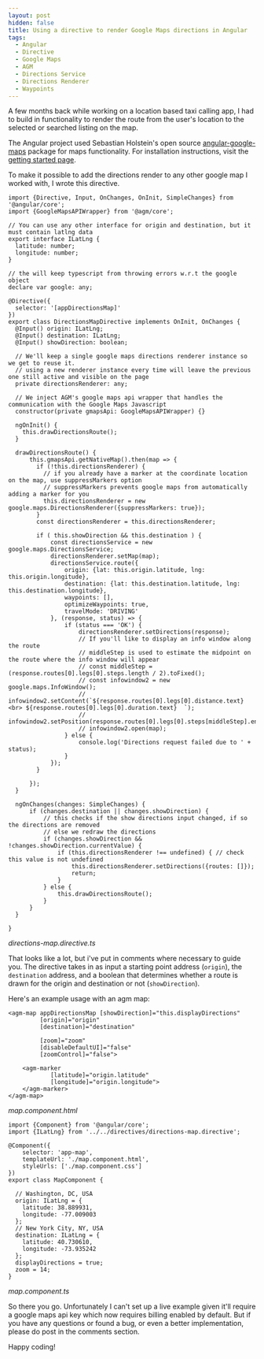 ```yaml
---
layout: post
hidden: false
title: Using a directive to render Google Maps directions in Angular
tags:
  - Angular
  - Directive
  - Google Maps
  - AGM
  - Directions Service
  - Directions Renderer
  - Waypoints
---
```

A few months back while working on a location based taxi calling app, I had to build in functionality to render the route from the user's location to the selected or searched listing on the map. 

The Angular project used Sebastian Holstein's open source [angular-google-maps](https://github.com/SebastianM/angular-google-maps) package for maps functionality. For installation instructions, visit the [getting started page](https://angular-maps.com/guides/getting-started/).

To make it possible to add the directions render to any other google map I worked with, I wrote this directive.

```
import {Directive, Input, OnChanges, OnInit, SimpleChanges} from '@angular/core';
import {GoogleMapsAPIWrapper} from '@agm/core';

// You can use any other interface for origin and destination, but it must contain latlng data
export interface ILatLng {
  latitude: number;
  longitude: number;
}

// the will keep typescript from throwing errors w.r.t the google object
declare var google: any;

@Directive({
  selector: '[appDirectionsMap]'
})
export class DirectionsMapDirective implements OnInit, OnChanges {
  @Input() origin: ILatLng;
  @Input() destination: ILatLng;
  @Input() showDirection: boolean;

  // We'll keep a single google maps directions renderer instance so we get to reuse it.
  // using a new renderer instance every time will leave the previous one still active and visible on the page
  private directionsRenderer: any;

  // We inject AGM's google maps api wrapper that handles the communication with the Google Maps Javascript
  constructor(private gmapsApi: GoogleMapsAPIWrapper) {}

  ngOnInit() {
    this.drawDirectionsRoute();
  }

  drawDirectionsRoute() {
      this.gmapsApi.getNativeMap().then(map => {
        if (!this.directionsRenderer) {
          // if you already have a marker at the coordinate location on the map, use suppressMarkers option
          // suppressMarkers prevents google maps from automatically adding a marker for you
          this.directionsRenderer = new google.maps.DirectionsRenderer({suppressMarkers: true});
        }
        const directionsRenderer = this.directionsRenderer;

        if ( this.showDirection && this.destination ) {
            const directionsService = new google.maps.DirectionsService;
            directionsRenderer.setMap(map);
            directionsService.route({
                origin: {lat: this.origin.latitude, lng: this.origin.longitude},
                destination: {lat: this.destination.latitude, lng: this.destination.longitude},
                waypoints: [],
                optimizeWaypoints: true,
                travelMode: 'DRIVING'
            }, (response, status) => {
                if (status === 'OK') {
                    directionsRenderer.setDirections(response);
                    // If you'll like to display an info window along the route
                    // middleStep is used to estimate the midpoint on the route where the info window will appear
                    // const middleStep = (response.routes[0].legs[0].steps.length / 2).toFixed();
                    // const infowindow2 = new google.maps.InfoWindow();
                    // infowindow2.setContent(`${response.routes[0].legs[0].distance.text} <br> ${response.routes[0].legs[0].duration.text}  `);
                    // infowindow2.setPosition(response.routes[0].legs[0].steps[middleStep].end_location);
                    // infowindow2.open(map);
                } else {
                    console.log('Directions request failed due to ' + status);
                }
            });
        }

      });
  }

  ngOnChanges(changes: SimpleChanges) {
      if (changes.destination || changes.showDirection) {
          // this checks if the show directions input changed, if so the directions are removed
          // else we redraw the directions
          if (changes.showDirection && !changes.showDirection.currentValue) {
              if (this.directionsRenderer !== undefined) { // check this value is not undefined
                  this.directionsRenderer.setDirections({routes: []});
                  return;
              }
          } else {
              this.drawDirectionsRoute();
          }
      }
  }

}
```

_directions-map.directive.ts_

That looks like a lot, but i've put in comments where necessary to guide you. The directive takes in as input a starting point address (`origin`), the `destination` address, and a boolean that determines whether a route is drawn for the origin and destination or not (`showDirection`).

Here's an example usage with an agm map:

```
<agm-map appDirectionsMap [showDirection]="this.displayDirections"
         [origin]="origin"
         [destination]="destination"

         [zoom]="zoom"
         [disableDefaultUI]="false"
         [zoomControl]="false">

    <agm-marker
            [latitude]="origin.latitude"
            [longitude]="origin.longitude">
    </agm-marker>
</agm-map>
```

_map.component.html_

```
import {Component} from '@angular/core';
import {ILatLng} from '../../directives/directions-map.directive';

@Component({
    selector: 'app-map',
    templateUrl: './map.component.html',
    styleUrls: ['./map.component.css']
})
export class MapComponent {

  // Washington, DC, USA
  origin: ILatLng = {
    latitude: 38.889931,
    longitude: -77.009003
  };
  // New York City, NY, USA
  destination: ILatLng = {
    latitude: 40.730610,
    longitude: -73.935242
  };
  displayDirections = true;
  zoom = 14;
}
```

_map.component.ts_

So there you go. Unfortunately I can't set up a live example given it'll require a google maps api key which now requires billing enabled by default. But if you have any questions or found a bug, or even a better implementation, please do post in the comments section.

Happy coding!
